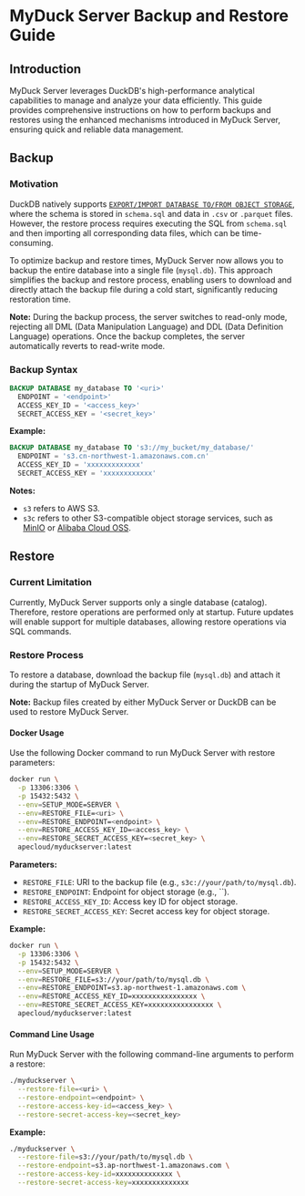 # MyDuck Server Backup and Restore Guide

## Introduction

MyDuck Server leverages DuckDB's high-performance analytical capabilities to manage and analyze your data efficiently. This guide provides comprehensive instructions on how to perform backups and restores using the enhanced mechanisms introduced in MyDuck Server, ensuring quick and reliable data management.

## Backup

### Motivation

DuckDB natively supports [`EXPORT/IMPORT DATABASE TO/FROM OBJECT STORAGE`](https://duckdb.org/docs/sql/statements/export), where the schema is stored in `schema.sql` and data in `.csv` or `.parquet` files. However, the restore process requires executing the SQL from `schema.sql` and then importing all corresponding data files, which can be time-consuming.

To optimize backup and restore times, MyDuck Server now allows you to backup the entire database into a single file (`mysql.db`). This approach simplifies the backup and restore process, enabling users to download and directly attach the backup file during a cold start, significantly reducing restoration time.

**Note:** During the backup process, the server switches to read-only mode, rejecting all DML (Data Manipulation Language) and DDL (Data Definition Language) operations. Once the backup completes, the server automatically reverts to read-write mode.

### Backup Syntax

```sql
BACKUP DATABASE my_database TO '<uri>'
  ENDPOINT = '<endpoint>'
  ACCESS_KEY_ID = '<access_key>'
  SECRET_ACCESS_KEY = '<secret_key>'
```

**Example:**

```sql
BACKUP DATABASE my_database TO 's3://my_bucket/my_database/'
  ENDPOINT = 's3.cn-northwest-1.amazonaws.com.cn'
  ACCESS_KEY_ID = 'xxxxxxxxxxxxx'
  SECRET_ACCESS_KEY = 'xxxxxxxxxxxx'
```

**Notes:**
- `s3` refers to AWS S3.
- `s3c` refers to other S3-compatible object storage services, such as [MinIO](https://min.io/) or [Alibaba Cloud OSS](https://www.alibabacloud.com/help/en/oss/).

## Restore

### Current Limitation

Currently, MyDuck Server supports only a single database (catalog). Therefore, restore operations are performed only at startup. Future updates will enable support for multiple databases, allowing restore operations via SQL commands.

### Restore Process

To restore a database, download the backup file (`mysql.db`) and attach it during the startup of MyDuck Server.

**Note:** Backup files created by either MyDuck Server or DuckDB can be used to restore MyDuck Server.

#### Docker Usage

Use the following Docker command to run MyDuck Server with restore parameters:

```bash
docker run \
  -p 13306:3306 \
  -p 15432:5432 \
  --env=SETUP_MODE=SERVER \
  --env=RESTORE_FILE=<uri> \
  --env=RESTORE_ENDPOINT=<endpoint> \
  --env=RESTORE_ACCESS_KEY_ID=<access_key> \
  --env=RESTORE_SECRET_ACCESS_KEY=<secret_key> \
  apecloud/myduckserver:latest
```

**Parameters:**
- `RESTORE_FILE`: URI to the backup file (e.g., `s3c://your/path/to/mysql.db`).
- `RESTORE_ENDPOINT`: Endpoint for object storage (e.g., ``).
- `RESTORE_ACCESS_KEY_ID`: Access key ID for object storage.
- `RESTORE_SECRET_ACCESS_KEY`: Secret access key for object storage.

**Example:**
```bash
docker run \
  -p 13306:3306 \
  -p 15432:5432 \
  --env=SETUP_MODE=SERVER \
  --env=RESTORE_FILE=s3://your/path/to/mysql.db \
  --env=RESTORE_ENDPOINT=s3.ap-northwest-1.amazonaws.com \
  --env=RESTORE_ACCESS_KEY_ID=xxxxxxxxxxxxxxxx \
  --env=RESTORE_SECRET_ACCESS_KEY=xxxxxxxxxxxxxxxx \
  apecloud/myduckserver:latest
```

#### Command Line Usage

Run MyDuck Server with the following command-line arguments to perform a restore:

```bash
./myduckserver \
  --restore-file=<uri> \
  --restore-endpoint=<endpoint> \
  --restore-access-key-id=<access_key> \
  --restore-secret-access-key=<secret_key>
```

**Example:**

```bash
./myduckserver \
  --restore-file=s3://your/path/to/mysql.db \
  --restore-endpoint=s3.ap-northwest-1.amazonaws.com \
  --restore-access-key-id=xxxxxxxxxxxxxx \
  --restore-secret-access-key=xxxxxxxxxxxxxx
```